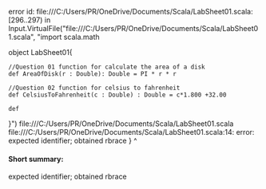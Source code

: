 error id: file:///C:/Users/PR/OneDrive/Documents/Scala/LabSheet01.scala:[296..297) in Input.VirtualFile("file:///C:/Users/PR/OneDrive/Documents/Scala/LabSheet01.scala", "import scala.math

object LabSheet01{

    //Question 01 function for calculate the area of a disk
    def AreaOfDisk(r : Double): Double = PI * r * r

    //Question 02 function for celsius to fahrenheit
    def CelsiusToFahrenheit(c : Double) : Double = c*1.800 +32.00

    def 


}")
file:///C:/Users/PR/OneDrive/Documents/Scala/LabSheet01.scala
file:///C:/Users/PR/OneDrive/Documents/Scala/LabSheet01.scala:14: error: expected identifier; obtained rbrace
}
^
#### Short summary: 

expected identifier; obtained rbrace